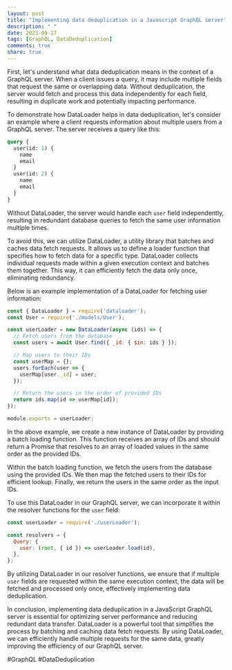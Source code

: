 ```yaml
---
layout: post
title: "Implementing data deduplication in a Javascript GraphQL server"
description: " "
date: 2023-09-27
tags: [GraphQL, DataDeduplication]
comments: true
share: true
---
```


First, let's understand what data deduplication means in the context of a GraphQL server. When a client issues a query, it may include multiple fields that request the same or overlapping data. Without deduplication, the server would fetch and process this data independently for each field, resulting in duplicate work and potentially impacting performance.

To demonstrate how DataLoader helps in data deduplication, let's consider an example where a client requests information about multiple users from a GraphQL server. The server receives a query like this:

```graphql
query {
  user(id: 1) {
    name
    email
  }
  user(id: 2) {
    name
    email
  }
}
```

Without DataLoader, the server would handle each `user` field independently, resulting in redundant database queries to fetch the same user information multiple times.

To avoid this, we can utilize DataLoader, a utility library that batches and caches data fetch requests. It allows us to define a loader function that specifies how to fetch data for a specific type. DataLoader collects individual requests made within a given execution context and batches them together. This way, it can efficiently fetch the data only once, eliminating redundancy.

Below is an example implementation of a DataLoader for fetching user information:

```javascript
const { DataLoader } = require('dataloader');
const User = require('./models/User');

const userLoader = new DataLoader(async (ids) => {
  // Fetch users from the database
  const users = await User.find({ _id: { $in: ids } });

  // Map users to their IDs
  const userMap = {};
  users.forEach(user => {
    userMap[user._id] = user;
  });

  // Return the users in the order of provided IDs
  return ids.map(id => userMap[id]);
});

module.exports = userLoader;
```

In the above example, we create a new instance of DataLoader by providing a batch loading function. This function receives an array of IDs and should return a Promise that resolves to an array of loaded values in the same order as the provided IDs.

Within the batch loading function, we fetch the users from the database using the provided IDs. We then map the fetched users to their IDs for efficient lookup. Finally, we return the users in the same order as the input IDs.

To use this DataLoader in our GraphQL server, we can incorporate it within the resolver functions for the `user` field:

```javascript
const userLoader = require('./userLoader');

const resolvers = {
  Query: {
    user: (root, { id }) => userLoader.load(id),
  },
};
```

By utilizing DataLoader in our resolver functions, we ensure that if multiple `user` fields are requested within the same execution context, the data will be fetched and processed only once, effectively implementing data deduplication.

In conclusion, implementing data deduplication in a JavaScript GraphQL server is essential for optimizing server performance and reducing redundant data transfer. DataLoader is a powerful tool that simplifies the process by batching and caching data fetch requests. By using DataLoader, we can efficiently handle multiple requests for the same data, greatly improving the efficiency of our GraphQL server.

#GraphQL #DataDeduplication